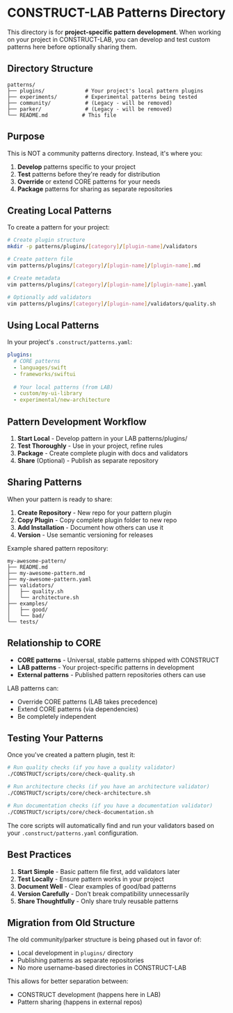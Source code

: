# CONSTRUCT-LAB Patterns Directory

This directory is for **project-specific pattern development**. When working on your project in CONSTRUCT-LAB, you can develop and test custom patterns here before optionally sharing them.

## Directory Structure

```
patterns/
├── plugins/             # Your project's local pattern plugins
├── experiments/         # Experimental patterns being tested
├── community/           # (Legacy - will be removed)
├── parker/              # (Legacy - will be removed)
└── README.md           # This file
```

## Purpose

This is NOT a community patterns directory. Instead, it's where you:
1. **Develop** patterns specific to your project
2. **Test** patterns before they're ready for distribution
3. **Override** or extend CORE patterns for your needs
4. **Package** patterns for sharing as separate repositories

## Creating Local Patterns

To create a pattern for your project:

```bash
# Create plugin structure
mkdir -p patterns/plugins/[category]/[plugin-name]/validators

# Create pattern file
vim patterns/plugins/[category]/[plugin-name]/[plugin-name].md

# Create metadata
vim patterns/plugins/[category]/[plugin-name]/[plugin-name].yaml

# Optionally add validators
vim patterns/plugins/[category]/[plugin-name]/validators/quality.sh
```

## Using Local Patterns

In your project's `.construct/patterns.yaml`:

```yaml
plugins:
  # CORE patterns
  - languages/swift
  - frameworks/swiftui
  
  # Your local patterns (from LAB)
  - custom/my-ui-library
  - experimental/new-architecture
```

## Pattern Development Workflow

1. **Start Local** - Develop pattern in your LAB patterns/plugins/
2. **Test Thoroughly** - Use in your project, refine rules
3. **Package** - Create complete plugin with docs and validators
4. **Share** (Optional) - Publish as separate repository

## Sharing Patterns

When your pattern is ready to share:

1. **Create Repository** - New repo for your pattern plugin
2. **Copy Plugin** - Copy complete plugin folder to new repo
3. **Add Installation** - Document how others can use it
4. **Version** - Use semantic versioning for releases

Example shared pattern repository:
```
my-awesome-pattern/
├── README.md
├── my-awesome-pattern.md
├── my-awesome-pattern.yaml
├── validators/
│   ├── quality.sh
│   └── architecture.sh
├── examples/
│   ├── good/
│   └── bad/
└── tests/
```

## Relationship to CORE

- **CORE patterns** - Universal, stable patterns shipped with CONSTRUCT
- **LAB patterns** - Your project-specific patterns in development
- **External patterns** - Published pattern repositories others can use

LAB patterns can:
- Override CORE patterns (LAB takes precedence)
- Extend CORE patterns (via dependencies)
- Be completely independent

## Testing Your Patterns

Once you've created a pattern plugin, test it:

```bash
# Run quality checks (if you have a quality validator)
./CONSTRUCT/scripts/core/check-quality.sh

# Run architecture checks (if you have an architecture validator)  
./CONSTRUCT/scripts/core/check-architecture.sh

# Run documentation checks (if you have a documentation validator)
./CONSTRUCT/scripts/core/check-documentation.sh
```

The core scripts will automatically find and run your validators based on your `.construct/patterns.yaml` configuration.

## Best Practices

1. **Start Simple** - Basic pattern file first, add validators later
2. **Test Locally** - Ensure pattern works in your project
3. **Document Well** - Clear examples of good/bad patterns
4. **Version Carefully** - Don't break compatibility unnecessarily
5. **Share Thoughtfully** - Only share truly reusable patterns

## Migration from Old Structure

The old community/parker structure is being phased out in favor of:
- Local development in `plugins/` directory
- Publishing patterns as separate repositories
- No more username-based directories in CONSTRUCT-LAB

This allows for better separation between:
- CONSTRUCT development (happens here in LAB)
- Pattern sharing (happens in external repos)